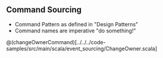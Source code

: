 ## Command Sourcing

- Command Pattern as defined in "Design Patterns"
- Command names are imperative "do something!"

@(changeOwnerCommand)[../../../code-samples/src/main/scala/event_sourcing/ChangeOwner.scala] 